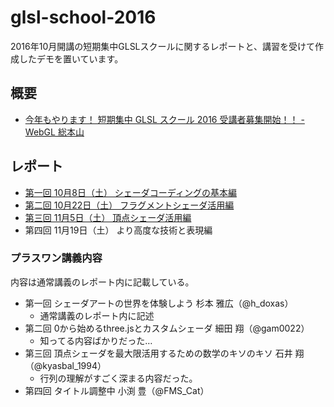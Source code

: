 # glsl-school-2016

2016年10月開講の短期集中GLSLスクールに関するレポートと、講習を受けて作成したデモを置いています。

## 概要

- [今年もやります！ 短期集中 GLSL スクール 2016 受講者募集開始！！ - WebGL 総本山](https://webgl.souhonzan.org/entry/?v=0703)

## レポート

- [第一回 10月8日（土） シェーダコーディングの基本編](https://github.com/ykob/glsl-school-2016/blob/master/report/20161008.md)
- [第二回 10月22日（土） フラグメントシェーダ活用編](https://github.com/ykob/glsl-school-2016/blob/master/report/20161022.md)
- [第三回 11月5日（土） 頂点シェーダ活用編](https://github.com/ykob/glsl-school-2016/blob/master/report/20161105.md)
- 第四回 11月19日（土） より高度な技術と表現編

### プラスワン講義内容

内容は通常講義のレポート内に記載している。

- 第一回 シェーダアートの世界を体験しよう 杉本 雅広（@h_doxas）
  - 通常講義のレポート内に記述
- 第二回 0から始めるthree.jsとカスタムシェーダ 細田 翔（@gam0022）
  - 知ってる内容ばかりだった…
- 第三回 頂点シェーダを最大限活用するための数学のキソのキソ 石井 翔（@kyasbal_1994）
  - 行列の理解がすごく深まる内容だった。
- 第四回 タイトル調整中 小渕 豊（@FMS_Cat）
